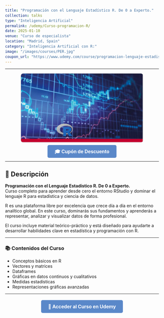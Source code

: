 ```yaml
---
title: "Programación con el Lenguaje Estadístico R. De 0 a Experto."
collection: talks
type: "Inteligencia Artificial"
permalink: /udemy/Curso-programacion-R/
date: 2025-01-10
venue: "Curso de especialista"
location: "Madrid, Spain"
category: "Inteligencia Artificial con R:"
image: "/images/courses/PER.jpg"
coupon_url: "https://www.udemy.com/course/programacion-lenguaje-estadistico-r/?couponCode=ABR_2025"
---
```


<!-- ✅ Structured Data for SEO -->
<script type="application/ld+json">
{
  "@context": "https://schema.org",
  "@type": "Course",
  "name": "Programación con el Lenguaje Estadístico R. De 0 a Experto.",
  "description": "Curso completo para aprender el lenguaje R desde nivel básico hasta avanzado, ideal para ciencia de datos, estadística y visualización.",
  "provider": {
    "@type": "Organization",
    "name": "Udemy",
    "sameAs": "https://www.udemy.com"
  },
  "educationalCredentialAwarded": "Certificado de finalización",
  "inLanguage": "es",
  "url": "https://www.udemy.com/course/programacion-lenguaje-estadistico-r/?couponCode=ABR_2025",
  "image": "https://www.manuelcastillo.eu/images/courses/PER.jpg",
  "offers": {
    "@type": "Offer",
    "url": "https://www.udemy.com/course/programacion-lenguaje-estadistico-r/?couponCode=ABR_2025",
    "priceCurrency": "USD",
    "price": "12.00",
    "availability": "https://schema.org/InStock",
    "validFrom": "2025-04-01"
  },
  "hasCourseInstance": {
    "@type": "CourseInstance",
    "name": "Programación con el Lenguaje Estadístico R. De 0 a Experto.",
    "courseMode": "online",
    "courseWorkload": "PT10H",
    "inLanguage": "es",
    "startDate": "2025-01-01",
    "endDate": "2025-12-31",
    "eventAttendanceMode": "https://schema.org/OnlineEventAttendanceMode",
    "eventStatus": "https://schema.org/EventScheduled",
    "location": {
      "@type": "VirtualLocation",
      "url": "https://www.udemy.com"
    },
    "image": "https://www.manuelcastillo.eu/images/courses/PER.jpg",
    "description": "Curso online impartido por Manuel Castillo-Cara para dominar el lenguaje de programación R desde cero.",
    "organizer": {
      "@type": "Organization",
      "name": "Udemy",
      "url": "https://www.udemy.com"
    },
    "performer": {
      "@type": "Person",
      "name": "Manuel Castillo-Cara"
    },
    "offers": {
      "@type": "Offer",
      "url": "https://www.udemy.com/course/programacion-lenguaje-estadistico-r/?couponCode=ABR_2025",
      "priceCurrency": "USD",
      "price": "12.00",
      "availability": "https://schema.org/InStock",
      "validFrom": "2025-04-01"
    }
  }
}
</script>

<style>
.boton-udemy {
  background-color: #5a88c9;
  color: white;
  padding: 0.75em 1.5em;
  text-decoration: none !important;
  font-weight: bold;
  border-radius: 5px;
  font-size: 1.1em;
  transition: background-color 0.3s ease;
}
.boton-udemy:hover {
  background-color: #4e7abf;
  text-decoration: none !important;
}
.page__taxonomy {
  display: none !important;
}
</style>

---

<div style="text-align: center;">
  <img src="/images/courses/PER.jpg" alt="Curso R" width="400" style="border-radius: 8px; border: 1px solid #ccc; margin-bottom: 1rem;">
</div>

<div style="text-align: center; margin-bottom: 1rem;">
  <a href="https://www.udemy.com/course/programacion-lenguaje-estadistico-r/?couponCode=ABR_2025" target="_blank" class="boton-udemy">
    🎓 Cupón de Descuento
  </a>
</div>

---

## 📘 Descripción

**Programación con el Lenguaje Estadístico R. De 0 a Experto.**  
Curso completo para aprender desde cero el entorno RStudio y dominar el lenguaje R para estadística y ciencia de datos.

R es una plataforma libre por excelencia que crece día a día en el entorno analítico global. En este curso, dominarás sus fundamentos y aprenderás a representar, analizar y visualizar datos de forma profesional.

El curso incluye material teórico-práctico y está diseñado para ayudarte a desarrollar habilidades clave en estadística y programación con R.

---

### 📚 Contenidos del Curso

- Conceptos básicos en R  
- Vectores y matrices  
- Dataframes  
- Gráficas en datos continuos y cualitativos  
- Medidas estadísticas  
- Representaciones gráficas avanzadas

---

<div style="text-align: center; margin-top: 2rem;">
  <a href="https://www.udemy.com/course/programacion-lenguaje-estadistico-r/?couponCode=ABR_2025" target="_blank" class="boton-udemy">
    🚀 Acceder al Curso en Udemy
  </a>
</div>
